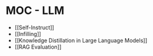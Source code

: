 # MOC - LLM

- [[Self-Instruct]]
- [[Infilling]]
- [[Knowledge Distillation in Large Language Models]]
- [[RAG Evaluation]]

